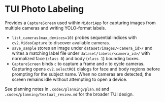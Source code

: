 # TUI Photo Labeling

Provides a `CaptureScreen` used within `MidoriApp` for capturing images
from multiple cameras and writing YOLO-format labels.

- `list_cameras(max_devices=10)` probes sequential indices with
  `cv2.VideoCapture` to discover available cameras.
- `save_sample` stores an image under
  `dataset/images/<camera_id>/` and writes a matching label file under
  `dataset/labels/<camera_id>/` with normalized face (`class 0`) and body
  (`class 1`) bounding boxes.
- `CaptureScreen` binds `c` to capture a frame and `n` to cycle cameras.
  Capturing opens `cv2.selectROI` dialogs for face and body regions
  before prompting for the subject name.
  When no cameras are detected, the screen remains idle without
  attempting to open a device.

See planning notes in `.codex/planning/plan.md` and
`.codex/planning/textual_review.md` for the broader TUI design.
